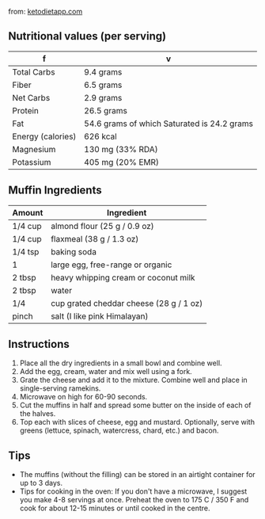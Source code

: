 from: [ketodietapp.com](https://ketodietapp.com/Blog/post/2015/06/09/quick-keto-mcmuffins)

## Nutritional values (per serving)

| f | v |
| --- | --- |
| Total Carbs | 9.4 grams |
| Fiber | 6.5 grams |
| Net Carbs | 2.9 grams |
| Protein | 26.5  grams |
| Fat | 54.6  grams of which Saturated  is 24.2  grams |
| Energy (calories) | 626 kcal |
| Magnesium | 130 mg (33% RDA) |
| Potassium | 405 mg (20% EMR) |

## Muffin Ingredients

| Amount | Ingredient |
| --- | --- |
| 1/4 cup | almond flour (25 g / 0.9 oz) |
| 1/4 cup | flaxmeal (38 g / 1.3 oz) |
| 1/4 tsp | baking soda |
| 1 | large egg, free-range or organic |
| 2 tbsp | heavy whipping cream or coconut milk |
| 2 tbsp | water |
| 1/4 | cup grated cheddar cheese (28 g / 1 oz) |
| pinch | salt (I like pink Himalayan) |

## Instructions

1. Place all the dry ingredients in a small bowl and combine well.
2. Add the egg, cream, water and mix well using a fork.
3. Grate the cheese and add it to the mixture. Combine well and place in single-serving ramekins.
4. Microwave on high for 60-90 seconds.
5. Cut the muffins in half and spread some butter on the inside of each of the halves.
6. Top each with slices of cheese, egg and mustard. Optionally, serve with greens (lettuce, spinach, watercress, chard, etc.) and bacon.

## Tips
* The muffins (without the filling) can be stored in an airtight container for up to 3 days.
* Tips for cooking in the oven: If you don't have a microwave, I suggest you make 4-8 servings at once. Preheat the oven to 175 C / 350 F and cook for about 12-15 minutes or until cooked in the centre.

